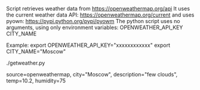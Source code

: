 Script retrieves weather data from https://openweathermap.org/api
It uses the current weather data API: https://openweathermap.org/current and uses pyown: https://pypi.python.org/pypi/pyowm
The python script uses no arguments, using only environment variables:
OPENWEATHER_API_KEY
CITY_NAME

Example:
export OPENWEATHER_API_KEY="xxxxxxxxxxxx"
export CITY_NAME="Moscow"

./getweather.py

source=openweathermap, city="Moscow", description="few clouds", temp=10.2, humidity=75

